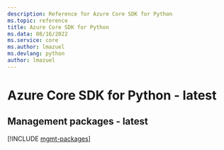 ```yaml
---
description: Reference for Azure Core SDK for Python
ms.topic: reference
title: Azure Core SDK for Python
ms.data: 08/16/2022
ms.service: core
ms.author: lmazuel
ms.devlang: python
author: lmazuel
---
```

# Azure Core SDK for Python - latest

## Management packages - latest
[!INCLUDE [mgmt-packages](core-mgmt-index.md)]